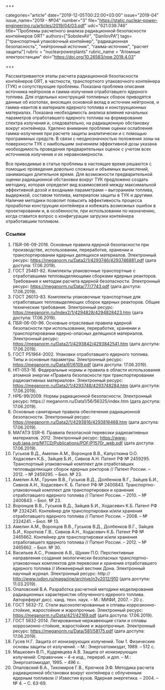 +++

categories="article"
date="2019-12-05T00:22:00+03:00"
issue="2019-04"
issue_name="2019 - №04"
number="3"
file="https://static.nuclear-power-engineering.ru/articles/2019/04/03.pdf"
udc="621.039.746"
title="Проблемы расчетного анализа радиационной безопасности контейнеров ОЯТ"
authors=["SobolevAV", "DanilovPA"]
tags=["транспортный упаковочный контейнер", "радиационная безопасность", "нейтронный источник", "гамма-источник", "расчет защиты"]
rubric = "nuclearpowerplants"
rubric_name = "Aтомные электростанции"
doi="https://doi.org/10.26583/npe.2019.4.03"

+++

Рассматриваются этапы расчета радиационной безопасности контейнеров ОЯТ, в частности, транспортного упаковочного контейнера (ТУК) и сопутствующие проблемы. Показана проблема описания источника нейтронов и гамма-излучения отработавшего ядерного топлива. Для отдельных конструкций топливных сборок приводятся данные об изотопах, вносящих основной вклад в источник нейтронов, и гамма-квантов в материале ядерного топлива и конструкционных материалах. Показана необходимость анализа влияния начальных параметров отработавшего ядерного топлива на формирование спектра излучения и, следовательно, на радиационную обстановку вокруг контейнера. Уделено внимание проблеме оценки ослабления гамма-излучения при расчете защиты аналитически и с помощью программных средств. В связи с неоднозначностью положения зоны на поверхности ТУК с наибольшим значением эффективной дозы указана необходимость проведения предварительных оценок с учетом всех источников излучения и их неравномерности.

Все приводимые в статье проблемы в настоящее время решаются с помощью проведения довольно сложных и объемных вычислений, занимающих длительное время. Для возможности предварительной оценки радиационной обстановки вокруг ТУК предложено создать методику, которая определит вид взаимосвязей между максимальной эффективной дозой и входными параметрами – выгоранием топлива, выдержкой, составом топлива, материалом защиты в ТУК и другими. Наличие методики позволит повысить эффективность процесса проработки конструкции контейнера и избежать возможных ошибок в проектировании и, в особенности, при использовании по назначению, когда ставится вопрос о конфигурации загрузки контейнера отработавшим топливом.

### Ссылки

1. ПБЯ-06-09-2016. Основные правила ядерной безопасности при производстве, использовании, переработке, хранении и транспортировании ядерных делящихся материалов. Электронный ресурс: https://meganorm.ru/Data2/1/4293746/4293746881.pdf (дата доступа: 17.06.2019).
2. ГОСТ 25461-82. Комплекты упаковочные транспортные с отработавшими тепловыделяющими сборками ядерных реакторов. Требования к методам расчета ядерной безопасности. Электронный ресурс: https://meganorm.ru/Data/77/7743.pdf (дата доступа:
17.06.2019).
3. ГОСТ 26013-83. Комплекты упаковочные транспортные для отработавших тепловыделяющих сборок ядерных реакторов. Общие технические требования. Электронный ресурс: https://meganorm.ru/Index2/1/4294828/4294828423.htm (дата доступа: 17.06.2019).
4. ПБЯ-06-00-96. Основные отраслевые правила ядерной безопасности при использовании, переработке, хранении и транспортировании ядерно-опасных делящихся материалов. Электронный ресурс: https://meganorm.ru/Data2/1/4293842/4293842541.htm (дата доступа: 17.06.2019).
5. ГОСТ Р51964-2002. Упаковки отработавшего ядерного топлива. Типы и основные параметры. Электронный ресурс: https://meganorm.ru/Data/61/6109.pdf (дата доступа: 17.06.2019).
6. НП-053-16. Федеральные нормы и правила в области использования атомной энергии «Правила безопасности при транспортировании радиоактивных материалов». Электронный ресурс: https://meganorm.ru/Data2/1/4293748/4293748284.htm (дата доступа: 17.06.2019).
7. НРБ-99/2009. Нормы радиационной безопасности. Электронный ресурс: https:// meganorm.ru/Data1/56/56325/index.htm (дата доступа: 17.06.2019).
8. Основные санитарные правила обеспечения радиационной безопасности. Электронный ресурс: https://meganorm.ru/Data2/1/4293816/4293816468.htm (дата доступа: 17.06.2019).
9. МАГАТЭ SSR-6. Правила безопасной перевозки радиоактивных материалов. 2012. Электронный ресурс: https://www-pub.iaea.org/MTCD/Publications/PDF/P1570r_web.pdf (дата доступа: 17.06.2019).
10. Гуськов В.Д., Амелин А.М., Воронцов В.В., Капусткина О.О. Ходасевич К.Б., Зайцев Б.И., Сивков А.Н. Патент РФ № 2459295. Транспортный упаковочный комплект для отработавших тепловыделяющих сборок ядерных ректоров // Патент России. – 2012. – № 2459295. – Бюл. № 23.
11. Амелин А.М., Грунин В.В., Гуськов В.Д., Долбенков В.Г., Зайцев Б.И., Сивков А.Н., Ходасевич К. Б. Патент РФ № 2400843. Транспортно-упаковочный комплект для транспортировки и хранения отработавшего ядерного топлива // Патент России. – 2010. – № 2400843. – Бюл. № 23.
12. Воронцов В.В., Гуськов В.Д., Зайцев Б.И., Ходасевич К.Б. Патент РФ № 2324241. Контейнер для транспортировки и/или хранения отработавшего ядерного топлива // Патент России. – 2008. – № 2324241. – Бюл. № 13.
13. Амелин А.М., Воронцов В.В., Гуськов В.Д., Долбенков В.Г., Зайцев Б.И., Коротков Г.В., Сивков А.Н., Ходасевич К.Б. Патент РФ № 2465662. Контейнер для транспортировки и/или хранения отработавшего ядерного топлива // Патент России. – 2012. – № 2465662. – Бюл. № 30.
14. Васильев А.С., Романов А.В., Щукин П.О. Перспективные направления создания экологически безопасных транспортно-упаковочных комплектов для перевозки и хранения отработавшего ядерного топлива // Инженерный вестник Дона. Электронный научный журнал. Электронный ресурс: http:// http://www.ivdon.ru/magazine/archive/n3y2012/910 (дата доступа: 11.03.2019).
15. Опаловский В.А. Разработка расчетной методики моделирования радиационных характеристик облученного ядерного топлива. Автореферат дисс. канд. техн. наук. – М.: МИФИ, 2007. – 20 с.
16. ГОСТ 5632-72. Стали высоколегированные и сплавы коррозионно-стойкие, жаростойкие и жаропрочные. Электронный ресурс: https://meganorm.ru/Data/421/42169.pdf (дата доступа: 17.06.2019).
17. ГОСТ 5632-2014. Легированные нержавеющие стали и сплавы коррозионно-стойкие, жаростойкие и жаропрочные. Электронный ресурс: https://meganorm.ru/Data/581/58175.pdf (дата доступа: 17.06.2019).
18. Гусев Н.Г. Защита от ионизирующих излучений. Том 1. Физические основы защиты от излучений. – М.: Энергоатомиздат, 1989. – 512 с.
19. Машкович В.П., Кудрявцева А.В. Защита от ионизирующих излучений: Справочник – 4-е изд., перераб. и доп. – М.: Энергоатомиздат, 1995. – 496 с.
20. Опаловский В.А., Тихомиров Г.В., Крючков Э.Ф. Методика расчета радиационной обстановки вокруг контейнера с облученным ядерным топливом // Известия вузов. Ядерная энергетика. – 2004. – № 4. – С. 63-69.